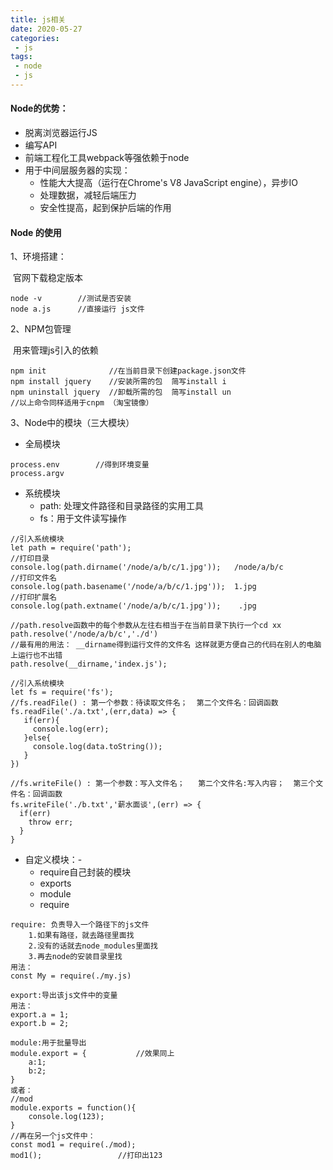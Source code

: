 ```yaml
---
title: js相关
date: 2020-05-27
categories:
 - js
tags:
 - node
 - js
---
```


#### Node的优势：

- 脱离浏览器运行JS
- 编写API
- 前端工程化工具webpack等强依赖于node
- 用于中间层服务器的实现：
  - 性能大大提高（运行在Chrome's V8 JavaScript engine），异步IO
  - 处理数据，减轻后端压力
  - 安全性提高，起到保护后端的作用

#### Node 的使用

1、环境搭建：

​     官网下载稳定版本

```
node -v		   //测试是否安装
node a.js      //直接运行 js文件
```

2、NPM包管理

​     用来管理js引入的依赖

```
npm init        	  //在当前目录下创建package.json文件
npm install jquery    //安装所需的包  简写install i
npm uninstall jquery  //卸载所需的包  简写install un
//以上命令同样适用于cnpm （淘宝镜像）
```

3、Node中的模块（三大模块）

- 全局模块

```
process.env        //得到环境变量
process.argv
```

- 系统模块
  - path: 处理文件路径和目录路径的实用工具
  - fs：用于文件读写操作


```node
//引入系统模块
let path = require('path');
//打印目录
console.log(path.dirname('/node/a/b/c/1.jpg'));   /node/a/b/c
//打印文件名
console.log(path.basename('/node/a/b/c/1.jpg'));  1.jpg
//打印扩展名
console.log(path.extname('/node/a/b/c/1.jpg'));    .jpg

//path.resolve函数中的每个参数从左往右相当于在当前目录下执行一个cd xx
path.resolve('/node/a/b/c','./d')
//最有用的用法： __dirname得到运行文件的文件名 这样就更方便自己的代码在别人的电脑上运行也不出错
path.resolve(__dirname,'index.js');

```


```node
//引入系统模块
let fs = require('fs');
//fs.readFile() : 第一个参数：待读取文件名；  第二个文件名：回调函数
fs.readFile('./a.txt',(err,data) => {
   if(err){
     console.log(err);
   }else{
     console.log(data.toString());
   }
})

//fs.writeFile() : 第一个参数：写入文件名；   第二个文件名:写入内容；  第三个文件名：回调函数
fs.writeFile('./b.txt','薪水面谈',(err) => {
  if(err)
    throw err;
  }
}
```

- 自定义模块：-
  - require自己封装的模块
  - exports
  - module
  - require

```
require: 负责导入一个路径下的js文件
	1.如果有路径，就去路径里面找
	2.没有的话就去node_modules里面找
	3.再去node的安装目录里找
用法：
const My = require(./my.js)
```
```
export:导出该js文件中的变量
用法：
export.a = 1;
export.b = 2;
```

```
module:用于批量导出
module.export = {			//效果同上
    a:1;
    b:2;
}  
或者：
//mod
module.exports = function(){
  	console.log(123);
}			
//再在另一个js文件中：
const mod1 = require(./mod);
mod1();					//打印出123
```


